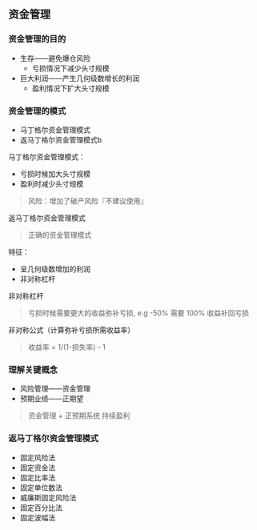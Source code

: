 ## 资金管理

### 资金管理的目的

* 生存——避免爆仓风险
  * 亏损情况下减少头寸规模
* 巨大利润——产生几何级数增长的利润
  * 盈利情况下扩大头寸规模

### 资金管理的模式

* 马丁格尔资金管理模式
* 返马丁格尔资金管理模式b

马丁格尔资金管理模式：
- 亏损时候加大头寸规模
- 盈利时减少头寸规模

>风险：增加了破产风险『不建议使用』

返马丁格尔资金管理模式

>正确的资金管理模式

特征：
* 呈几何级数增加的利润
* 非对称杠杆

非对称杠杆
>亏损时候需要更大的收益弥补亏损, e.g -50% 需要 100% 收益补回亏损

非对称公式（计算弥补亏损所需收益率）
>收益率 = 1/(1-损失率) - 1

### 理解关键概念

* 风险管理——资金管理
* 预期业绩——正期望

>资金管理 + 正预期系统 持续盈利

### 返马丁格尔资金管理模式

- 固定风险法
- 固定资金法
- 固定比率法
- 固定单位数法
- 威廉斯固定风险法
- 固定百分比法
- 固定波幅法


